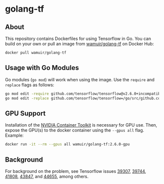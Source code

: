 # golang-tf


## About

This repository contains Dockerfiles for using Tensorflow in Go.  You can build on your own or pull an image from [wamuir/golang-tf](https://hub.docker.com/r/wamuir/golang-tf/tags?page=1&ordering=name) on Docker Hub:

```sh
docker pull wamuir/golang-tf
```

## Usage with Go Modules

Go modules (`go mod`) will work when using the image.  Use the `require` and `replace` flags as follows:

```sh
go mod edit -require github.com/tensorflow/tensorflow@v2.6.0+incompatible
go mod edit -replace github.com/tensorflow/tensorflow=/go/src/github.com/tensorflow/tensorflow
```

## GPU Support

Installation of the [NVIDIA Container Toolkit](https://github.com/NVIDIA/nvidia-docker) is necessary for GPU use.  Then, expose the GPU(s) to the docker container using the `--gpus all` flag.  Example:

```sh
docker run -it --rm --gpus all wamuir/golang-tf:2.6.0-gpu
```

## Background

For background on the problem, see Tensorflow issues [39307](https://github.com/tensorflow/tensorflow/issues/39307), [39744](https://github.com/tensorflow/tensorflow/issues/39744), [41808](https://github.com/tensorflow/tensorflow/issues/41808), [43847](https://github.com/tensorflow/tensorflow/issues/43847), and [44655](https://github.com/tensorflow/tensorflow/pull/44655), among others.

